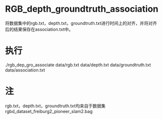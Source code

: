 # RGB_depth_groundtruth_association
将数据集中的rgb.txt，depth.txt，groundtruth.txt进行时间上的对齐，并将对齐后的结果保存在association.txt中。
# 执行
./rgb_dep_gro_associate data/rgb.txt data/depth.txt data/groundtruth.txt data/association.txt
# 注
rgb.txt，depth.txt，groundtruth.txt均来自于数据集 rgbd_dataset_freiburg2_pioneer_slam2.bag
